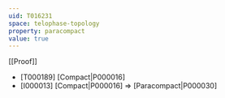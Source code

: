 ```yaml
---
uid: T016231
space: telophase-topology
property: paracompact
value: true
---
```

[[Proof]]

* [T000189] [Compact|P000016]
* [I000013] [Compact|P000016] => [Paracompact|P000030]

